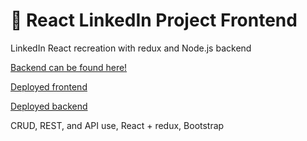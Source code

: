 # 💼 React LinkedIn Project Frontend

LinkedIn React recreation with redux and Node.js backend

[Backend can be found here!](https://github.com/milesbb/BE-WK4-LinkedIn-Backend-Build-Week)

[Deployed frontend](https://react-linkedin.vercel.app/)

[Deployed backend](https://graceful-overalls-jay.cyclic.app)

CRUD, REST, and API use, React + redux, Bootstrap
